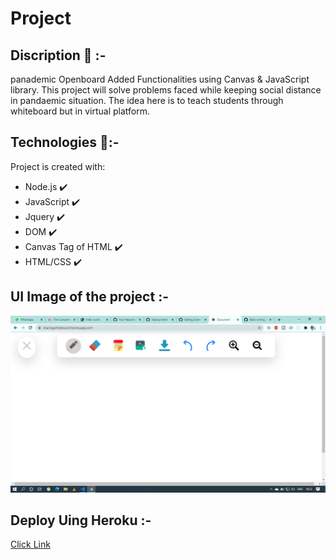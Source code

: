 # Project

## Discription :small_red_triangle_down: :-
panademic Openboard
Added Functionalities using Canvas & JavaScript library.
This project will solve problems faced while keeping social distance in pandaemic situation.
The idea here is to teach students through whiteboard but in virtual platform.
 
 
 
 ## Technologies :rocket::-
Project is created with:
* Node.js :heavy_check_mark:
* JavaScript :heavy_check_mark:
* Jquery :heavy_check_mark:
* DOM :heavy_check_mark:
* Canvas Tag of HTML :heavy_check_mark:
* HTML/CSS :heavy_check_mark:

## UI Image of the project :-
![UI Image](./UI.png)

  
## Deploy Uing Heroku :-
[Click Link](https://sharingwhiteboard.herokuapp.com/)




